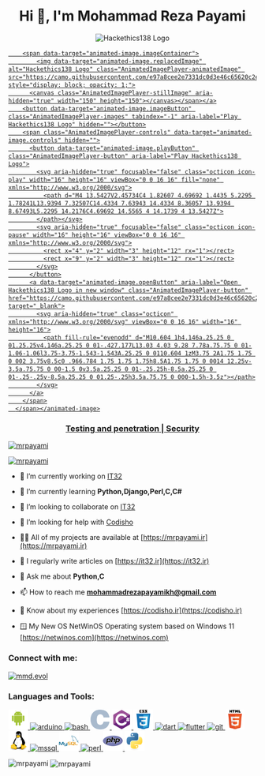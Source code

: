 <h1 align="center">Hi 👋, I'm Mohammad Reza Payami</h1>
<p align="center" dir="auto">
  <animated-image data-catalyst="" style="width: 150px;"><a target="_blank" rel="noopener noreferrer nofollow" href="https://camo.githubusercontent.com/e97a8cee2e7331dc0d3e46c65620c2e2aba10e22465f96578dc0d3b575178fc7/68747470733a2f2f6d656469612e74656e6f722e636f6d2f4734476476456f7450686f41414141692f7765622d6861636b2d6861636b65722e676966" data-target="animated-image.originalLink"><img src="https://camo.githubusercontent.com/e97a8cee2e7331dc0d3e46c65620c2e2aba10e22465f96578dc0d3b575178fc7/68747470733a2f2f6d656469612e74656e6f722e636f6d2f4734476476456f7450686f41414141692f7765622d6861636b2d6861636b65722e676966" alt="Hackethics138 Logo" data-canonical-src="https://media.tenor.com/G4GdvEotPhoAAAAi/web-hack-hacker.gif" style="max-width: 100%; display: inline-block;" data-target="animated-image.originalImage"></a>
      <span class="AnimatedImagePlayer" data-target="animated-image.player" hidden="">
        <a data-target="animated-image.replacedLink" class="AnimatedImagePlayer-images" href="https://camo.githubusercontent.com/e97a8cee2e7331dc0d3e46c65620c2e2aba10e22465f96578dc0d3b575178fc7/68747470733a2f2f6d656469612e74656e6f722e636f6d2f4734476476456f7450686f41414141692f7765622d6861636b2d6861636b65722e676966" target="_blank">
          
        <span data-target="animated-image.imageContainer">
            <img data-target="animated-image.replacedImage" alt="Hackethics138 Logo" class="AnimatedImagePlayer-animatedImage" src="https://camo.githubusercontent.com/e97a8cee2e7331dc0d3e46c65620c2e2aba10e22465f96578dc0d3b575178fc7/68747470733a2f2f6d656469612e74656e6f722e636f6d2f4734476476456f7450686f41414141692f7765622d6861636b2d6861636b65722e676966" style="display: block; opacity: 1;">
          <canvas class="AnimatedImagePlayer-stillImage" aria-hidden="true" width="150" height="150"></canvas></span></a>
        <button data-target="animated-image.imageButton" class="AnimatedImagePlayer-images" tabindex="-1" aria-label="Play Hackethics138 Logo" hidden=""></button>
        <span class="AnimatedImagePlayer-controls" data-target="animated-image.controls" hidden="">
          <button data-target="animated-image.playButton" class="AnimatedImagePlayer-button" aria-label="Play Hackethics138 Logo">
            <svg aria-hidden="true" focusable="false" class="octicon icon-play" width="16" height="16" viewBox="0 0 16 16" fill="none" xmlns="http://www.w3.org/2000/svg">
              <path d="M4 13.5427V2.45734C4 1.82607 4.69692 1.4435 5.2295 1.78241L13.9394 7.32507C14.4334 7.63943 14.4334 8.36057 13.9394 8.67493L5.2295 14.2176C4.69692 14.5565 4 14.1739 4 13.5427Z">
            </path></svg>
            <svg aria-hidden="true" focusable="false" class="octicon icon-pause" width="16" height="16" viewBox="0 0 16 16" xmlns="http://www.w3.org/2000/svg">
              <rect x="4" y="2" width="3" height="12" rx="1"></rect>
              <rect x="9" y="2" width="3" height="12" rx="1"></rect>
            </svg>
          </button>
          <a data-target="animated-image.openButton" aria-label="Open Hackethics138 Logo in new window" class="AnimatedImagePlayer-button" href="https://camo.githubusercontent.com/e97a8cee2e7331dc0d3e46c65620c2e2aba10e22465f96578dc0d3b575178fc7/68747470733a2f2f6d656469612e74656e6f722e636f6d2f4734476476456f7450686f41414141692f7765622d6861636b2d6861636b65722e676966" target="_blank">
            <svg aria-hidden="true" class="octicon" xmlns="http://www.w3.org/2000/svg" viewBox="0 0 16 16" width="16" height="16">
              <path fill-rule="evenodd" d="M10.604 1h4.146a.25.25 0 01.25.25v4.146a.25.25 0 01-.427.177L13.03 4.03 9.28 7.78a.75.75 0 01-1.06-1.06l3.75-3.75-1.543-1.543A.25.25 0 0110.604 1zM3.75 2A1.75 1.75 0 002 3.75v8.5c0 .966.784 1.75 1.75 1.75h8.5A1.75 1.75 0 0014 12.25v-3.5a.75.75 0 00-1.5 0v3.5a.25.25 0 01-.25.25h-8.5a.25.25 0 01-.25-.25v-8.5a.25.25 0 01.25-.25h3.5a.75.75 0 000-1.5h-3.5z"></path>
            </svg>
          </a>
        </span>
      </span></animated-image>
</p>
<h3 align="center">Testing and penetration | Security</h3>

<p align="left"> <img src="https://komarev.com/ghpvc/?username=mrpayami&label=Profile%20views&color=0e75b6&style=flat" alt="mrpayami" /> </p>

<p align="left"> <a href="https://github.com/ryo-ma/github-profile-trophy"><img src="https://github-profile-trophy.vercel.app/?username=mrpayami" alt="mrpayami" /></a> </p>

- 🔭 I’m currently working on [IT32](https://it32.ir)

- 🌱 I’m currently learning **Python,Django,Perl,C,C#**

- 👯 I’m looking to collaborate on [IT32](https://it32.ir)

- 🤝 I’m looking for help with [Codisho](https://codisho.ir)

- 👨‍💻 All of my projects are available at [https://mrpayami.ir](https://mrpayami.ir)

- 📝 I regularly write articles on [https://it32.ir](https://it32.ir)

- 💬 Ask me about **Python,C**

- 📫 How to reach me **mohammadrezapayamikh@gmail.com**

- 📄 Know about my experiences [https://codisho.ir](https://codisho.ir)

- 🪟 My New OS NetWinOS Operating system based on Windows 11  [https://netwinos.com](https://netwinos.com)
<h3 align="left">Connect with me:</h3>
<p align="left">
<a href="https://instagram.com/mmd.evol" target="blank"><img align="center" src="https://raw.githubusercontent.com/rahuldkjain/github-profile-readme-generator/master/src/images/icons/Social/instagram.svg" alt="mmd.evol" height="30" width="40" /></a>
</p>

<h3 align="left">Languages and Tools:</h3>
<p align="left"> <a href="https://developer.android.com" target="_blank" rel="noreferrer"> <img src="https://raw.githubusercontent.com/devicons/devicon/master/icons/android/android-original-wordmark.svg" alt="android" width="40" height="40"/> </a> <a href="https://www.arduino.cc/" target="_blank" rel="noreferrer"> <img src="https://cdn.worldvectorlogo.com/logos/arduino-1.svg" alt="arduino" width="40" height="40"/> </a> <a href="https://www.gnu.org/software/bash/" target="_blank" rel="noreferrer"> <img src="https://www.vectorlogo.zone/logos/gnu_bash/gnu_bash-icon.svg" alt="bash" width="40" height="40"/> </a> <a href="https://www.cprogramming.com/" target="_blank" rel="noreferrer"> <img src="https://raw.githubusercontent.com/devicons/devicon/master/icons/c/c-original.svg" alt="c" width="40" height="40"/> </a> <a href="https://www.w3schools.com/cs/" target="_blank" rel="noreferrer"> <img src="https://raw.githubusercontent.com/devicons/devicon/master/icons/csharp/csharp-original.svg" alt="csharp" width="40" height="40"/> </a> <a href="https://www.w3schools.com/css/" target="_blank" rel="noreferrer"> <img src="https://raw.githubusercontent.com/devicons/devicon/master/icons/css3/css3-original-wordmark.svg" alt="css3" width="40" height="40"/> </a> <a href="https://dart.dev" target="_blank" rel="noreferrer"> <img src="https://www.vectorlogo.zone/logos/dartlang/dartlang-icon.svg" alt="dart" width="40" height="40"/> </a> <a href="https://flutter.dev" target="_blank" rel="noreferrer"> <img src="https://www.vectorlogo.zone/logos/flutterio/flutterio-icon.svg" alt="flutter" width="40" height="40"/> </a> <a href="https://git-scm.com/" target="_blank" rel="noreferrer"> <img src="https://www.vectorlogo.zone/logos/git-scm/git-scm-icon.svg" alt="git" width="40" height="40"/> </a> <a href="https://www.w3.org/html/" target="_blank" rel="noreferrer"> <img src="https://raw.githubusercontent.com/devicons/devicon/master/icons/html5/html5-original-wordmark.svg" alt="html5" width="40" height="40"/> </a> <a href="https://www.linux.org/" target="_blank" rel="noreferrer"> <img src="https://raw.githubusercontent.com/devicons/devicon/master/icons/linux/linux-original.svg" alt="linux" width="40" height="40"/> </a> <a href="https://www.microsoft.com/en-us/sql-server" target="_blank" rel="noreferrer"> <img src="https://www.svgrepo.com/show/303229/microsoft-sql-server-logo.svg" alt="mssql" width="40" height="40"/> </a> <a href="https://www.mysql.com/" target="_blank" rel="noreferrer"> <img src="https://raw.githubusercontent.com/devicons/devicon/master/icons/mysql/mysql-original-wordmark.svg" alt="mysql" width="40" height="40"/> </a> <a href="https://www.perl.org/" target="_blank" rel="noreferrer"> <img src="https://api.iconify.design/logos-perl.svg" alt="perl" width="40" height="40"/> </a> <a href="https://www.php.net" target="_blank" rel="noreferrer"> <img src="https://raw.githubusercontent.com/devicons/devicon/master/icons/php/php-original.svg" alt="php" width="40" height="40"/> </a> <a href="https://www.python.org" target="_blank" rel="noreferrer"> <img src="https://raw.githubusercontent.com/devicons/devicon/master/icons/python/python-original.svg" alt="python" width="40" height="40"/> </a> </p>

<p><img align="left" src="https://github-readme-stats.vercel.app/api/top-langs?username=mrpayami&show_icons=true&theme=dark&locale=en&layout=compact" alt="mrpayami" /></p>

<p>&nbsp;<img align="center" src="https://github-readme-stats.vercel.app/api?username=mrpayami&show_icons=true&theme=radical&locale=en" alt="mrpayami" /></p>
